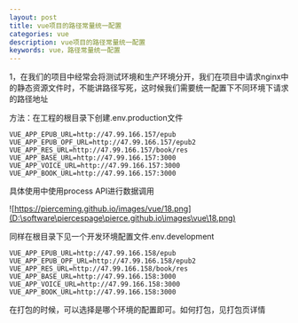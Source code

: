 ```yaml
---
layout: post
title: vue项目的路径常量统一配置
categories: vue
description: vue项目的路径常量统一配置
keywords: vue，路径常量统一配置
---
```


1，在我们的项目中经常会将测试环境和生产环境分开，我们在项目中请求nginx中的静态资源文件时，不能讲路径写死，这时候我们需要统一配置下不同环境下请求的路径地址

方法：在工程的根目录下创建.env.production文件

```properties
VUE_APP_EPUB_URL=http://47.99.166.157/epub
VUE_APP_EPUB_OPF_URL=http://47.99.166.157/epub2
VUE_APP_RES_URL=http://47.99.166.157/book/res
VUE_APP_BASE_URL=http://47.99.166.157:3000
VUE_APP_VOICE_URL=http://47.99.166.157:3000
VUE_APP_BOOK_URL=http://47.99.166.157:3000
```

具体使用中使用process API进行数据调用

![https://pierceming.github.io/images/vue/18.png](D:\software\piercespage\pierce.github.io\images\vue\18.png)

同样在根目录下见一个开发环境配置文件.env.development

```properties
VUE_APP_EPUB_URL=http://47.99.166.158/epub
VUE_APP_EPUB_OPF_URL=http://47.99.166.158/epub2
VUE_APP_RES_URL=http://47.99.166.158/book/res
VUE_APP_BASE_URL=http://47.99.166.158:3000
VUE_APP_VOICE_URL=http://47.99.166.158:3000
VUE_APP_BOOK_URL=http://47.99.166.158:3000
```

在打包的时候，可以选择是哪个环境的配置即可。如何打包，见打包页详情